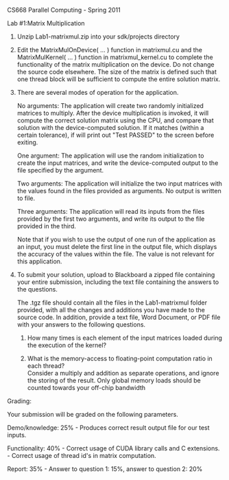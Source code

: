 CS668 Parallel Computing - Spring 2011

Lab #1:Matrix Multiplication

1)  Unzip Lab1-matrixmul.zip into your sdk/projects directory

2)  Edit the MatrixMulOnDevice( ... ) function in matrixmul.cu and the
    MatrixMulKernel( ... ) function in matrixmul_kernel.cu to complete the
    functionality of the matrix multiplication on the device.  Do not change the
    source code elsewhere.  The size of the matrix is defined such that one
    thread block will be sufficient to compute the entire solution matrix.

3)  There are several modes of operation for the application.  

    No arguments:  The application will create two randomly initialized matrices to 
    multiply.  After the device multiplication is invoked, it will compute 
    the correct solution matrix using the CPU, and compare that solution with 
    the device-computed solution.  If it matches (within a certain tolerance), 
    if will print out "Test PASSED" to the screen before exiting.  

    One argument:  The application will use the random initialization to 
    create the input matrices, and write the device-computed output to the file 
    specified by the argument.  

    Two arguments:  The application will initialize the two input matrices with 
    the values found in the files provided as arguments.  No output is written to file.

    Three arguments:  The application will read its inputs from the files provided 
    by the first two arguments, and write its output to the file provided in the third.  

    Note that if you wish to use the output of one run of the application as an input, 
    you must delete the first line in the output file, which displays the accuracy of the 
    values within the file.  The value is not relevant for this application.  


4)  To submit your solution, upload to Blackboard a zipped file containing your entire submission, including the text file
containing the answers to the questions.  

    The .tgz file should contain all the files in the Lab1-matrixmul folder provided, with all the changes 
    and additions you have made to the source code.  In addition, provide a text file, Word 
    Document, or PDF file with your answers to the following questions.  


    1.  How many times is each element of the input matrices loaded during the execution of the kernel?

    2.  What is the memory-access to floating-point computation ratio in each thread?  
        Consider a multiply and addition as separate operations, and ignore the storing 
        of the result.  Only global memory loads should be counted towards your off-chip bandwidth


Grading:  

Your submission will be graded on the following parameters.  

Demo/knowledge: 25%
    - Produces correct result output file for our test inputs.

Functionality:  40%
    - Correct usage of CUDA library calls and C extensions.
    - Correct usage of thread id's in matrix computation.

Report: 35%
    - Answer to question 1: 15%, answer to question 2: 20%
